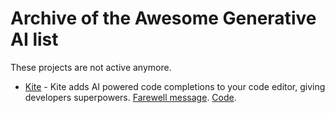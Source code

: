# Archive of the Awesome Generative AI list

These projects are not active anymore.

- [Kite](https://www.kite.com/) - Kite adds AI powered code completions to your code editor, giving developers superpowers. [Farewell message](https://www.kite.com/blog/product/kite-is-saying-farewell/). [Code](https://github.com/kiteco).
